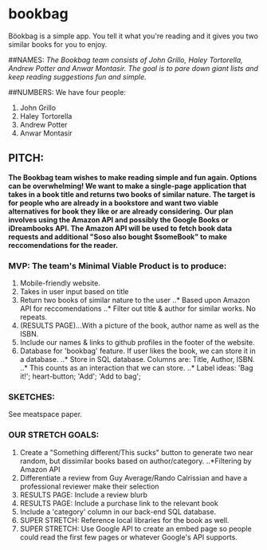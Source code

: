 # bookbag
Böokbag is a simple app. You tell it what you're reading and it gives you two similar books for you to enjoy.

##NAMES: *The Bookbag team consists of John Grillo, Haley Tortorella, Andrew Potter and Anwar Montasir. The goal is to pare down giant lists and keep reading suggestions fun and simple.*

##NUMBERS: We have four people:
1. John Grillo
2. Haley Tortorella
3. Andrew Potter
4. Anwar Montasir

## PITCH:
 __The Bookbag team wishes to make reading simple and fun again. Options can be overwhelming! We want to make a single-page application that takes in a book title and returns two books of similar nature. The target is for people who are already in a bookstore and want two viable alternatives for book they like or are already considering.__
 __Our plan involves using the Amazon API and possibly the Google Books or iDreambooks API. The Amazon API will be used to fetch book data requests and additional "Soso also bought $someBook" to make reccomendations for the reader.__

### MVP: The team's Minimal Viable Product is to produce:
1. Mobile-friendly website.
2. Takes in user input based on title
3. Return two books of similar nature to the user
..* Based upon Amazon API for reccomendations
..* Filter out title & author for similar works. No repeats.
4. (RESULTS PAGE)...With a picture of the book, author name as well as the ISBN.
5. Include our names & links to github profiles in the footer of the website.
6. Database for 'bookbag' feature. If user likes the book, we can store it in a database.
..* Store in SQL database. Columns are: Title, Author, ISBN.
..* This counts as an interaction that we can store.
..* Label ideas: 'Bag it!'; heart-button; 'Add'; 'Add to bag';

### SKETCHES:
See meatspace paper.




### OUR STRETCH GOALS:
1. Create a "Something different/This sucks" button to generate two near random, but dissimilar books based on author/category.
..*Filtering by Amazon API
2. Differentiate a review from Guy Average/Rando Calrissian and have a professional reviewer make their selection
3. RESULTS PAGE: Include a review blurb
4. RESULTS PAGE: Include a purchase link to the relevant book
5. Include a 'category' column in our back-end SQL database.
6. SUPER STRETCH: Reference local libraries for the book as well.
7. SUPER STRETCH: Use Google API to create an embed page so people could read the first few pages or whatever Google's API supports.
